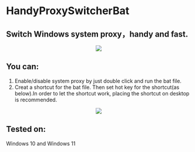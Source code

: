 # HandyProxySwitcherBat
## Switch Windows system proxy，handy and fast.
<div align=center><img src="https://user-images.githubusercontent.com/63598294/204122346-3071619f-ba3f-4063-ad27-1153e670bdeb.png" ></div>

## You can:
1. Enable/disable system proxy by just double click and run the bat file.
2. Creat a shortcut for the bat file. Then set hot key for the shortcut(as below).In order to let the shortcut work, placing the shortcut on desktop is recommended.
<div align=center><img src="https://user-images.githubusercontent.com/63598294/204122609-57ca7b9a-64a5-4b6b-a3c5-057a97ef2778.png" ></div>

## Tested on:
Windows 10 and Windows 11

